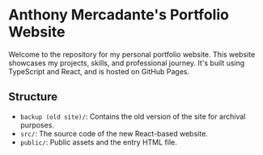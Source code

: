 # Anthony Mercadante's Portfolio Website

Welcome to the repository for my personal portfolio website. This website showcases my projects, skills, and professional journey. It's built using TypeScript and React, and is hosted on GitHub Pages.

## Structure

- `backup (old site)/`: Contains the old version of the site for archival purposes.
- `src/`: The source code of the new React-based website.
- `public/`: Public assets and the entry HTML file.